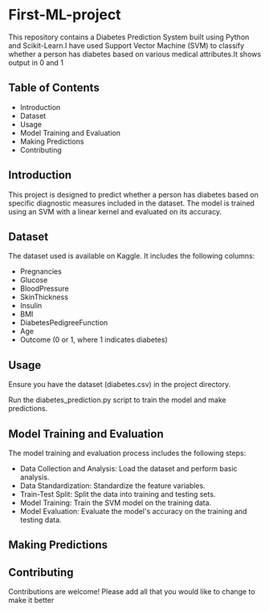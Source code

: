 # First-ML-project

This repository contains a Diabetes Prediction System built using Python and Scikit-Learn.I have used Support Vector Machine (SVM) to classify whether a person has diabetes based on various medical attributes.It shows output in 0 and 1

## Table of Contents

- Introduction
- Dataset
- Usage
- Model Training and Evaluation
- Making Predictions
- Contributing


## Introduction

This project is designed to predict whether a person has diabetes based on specific diagnostic measures included in the dataset. The model is trained using an SVM with a linear kernel and evaluated on its accuracy.

## Dataset

The dataset used is available on Kaggle. It includes the following columns:

- Pregnancies
- Glucose
- BloodPressure
- SkinThickness
- Insulin
- BMI
- DiabetesPedigreeFunction
- Age
- Outcome (0 or 1, where 1 indicates diabetes)

## Usage

  Ensure you have the dataset (diabetes.csv) in the project directory.
  
  Run the diabetes_prediction.py script to train the model and make predictions.


## Model Training and Evaluation

The model training and evaluation process includes the following steps:

- Data Collection and Analysis: Load the dataset and perform basic analysis.
- Data Standardization: Standardize the feature variables.
- Train-Test Split: Split the data into training and testing sets.
- Model Training: Train the SVM model on the training data.
- Model Evaluation: Evaluate the model's accuracy on the training and testing data.


## Making Predictions



## Contributing

Contributions are welcome! Please add all that you would like to change to make it better



